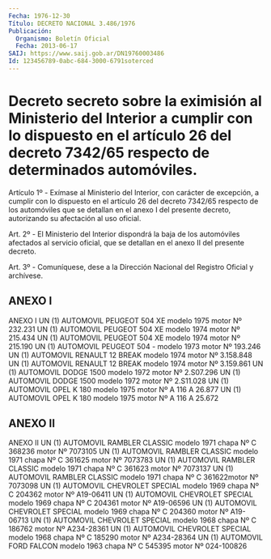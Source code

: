 ```yaml
---
Fecha: 1976-12-30
Título: DECRETO NACIONAL 3.486/1976
Publicación:
  Organismo: Boletín Oficial
  Fecha: 2013-06-17
SAIJ: https://www.saij.gob.ar/DN19760003486
Id: 123456789-0abc-684-3000-6791soterced
---
```

# Decreto secreto sobre la eximisión al Ministerio del Interior a cumplir con lo dispuesto en el artículo 26 del decreto 7342/65 respecto de determinados automóviles.

<a id="1"></a>
Artículo 1º - Exímase al Ministerio del Interior, con carácter de excepción, a cumplir con lo dispuesto en el artículo 26 del decreto 7342/65 respecto de los automóviles que se detallan en el anexo I del presente decreto, autorizando su afectación al uso oficial.

<a id="2"></a>
Art. 2º - El Ministerio del Interior dispondrá la baja de los automóviles afectados al servicio oficial, que se detallan en el anexo II del presente decreto.

<a id="3"></a>
Art. 3º - Comuníquese, dese a la Dirección Nacional del Registro Oficial y archívese.

## ANEXO I

ANEXO I  UN (1) AUTOMOVIL PEUGEOT 504 XE modelo 1975 motor Nº 232.231  UN (1) AUTOMOVIL PEUGEOT 504 XE modelo 1974 motor Nº 215.434  UN (1) AUTOMOVIL PEUGEOT 504 XE modelo 1974 motor Nº 215.190  UN (1) AUTOMOVIL PEUGEOT 504 - modelo 1973 motor Nº 193.246  UN (1) AUTOMOVIL RENAULT 12 BREAK modelo 1974 motor Nº 3.158.848  UN (1) AUTOMOVIL RENAULT 12 BREAK modelo 1974 motor Nº 3.159.861  UN (1) AUTOMOVIL DODGE 1500 modelo 1972 motor Nº 2.S07.296  UN (1) AUTOMOVIL DODGE 1500 modelo 1972 motor Nº 2.S11.028  UN (1) AUTOMOVIL OPEL K 180 modelo 1975 motor Nº A 116 A 26.877  UN (1) AUTOMOVIL OPEL K 180 modelo 1975 motor Nº A 116 A 25.672

## ANEXO II

ANEXO II  UN (1) AUTOMOVIL RAMBLER CLASSIC modelo 1971 chapa Nº C 368236 motor Nº 7073105  UN (1) AUTOMOVIL RAMBLER CLASSIC modelo 1971 chapa Nº C 361625 motor Nº 7073783  UN (1) AUTOMOVIL RAMBLER CLASSIC modelo 1971 chapa Nº C 361623 motor Nº 7073137  UN (1) AUTOMOVIL RAMBLER CLASSIC modelo 1971 chapa Nº C 361622motor Nº 7073098  UN (1) AUTOMOVIL CHEVROLET SPECIAL modelo 1969 chapa Nº C 204362 motor Nº A19-06411  UN (1) AUTOMOVIL CHEVROLET SPECIAL modelo 1969 chapa Nº C 204361 motor Nº A19-06596  UN (1) AUTOMOVIL CHEVROLET SPECIAL modelo 1969 chapa Nº C 204360 motor Nº A19-06713  UN (1) AUTOMOVIL CHEVROLET SPECIAL modelo 1968 chapa Nº C 186762 motor Nº A234-28361  UN (1) AUTOMOVIL CHEVROLET SPECIAL modelo 1968 chapa Nº C 185290 motor Nº A234-28364  UN (1) AUTOMOVIL FORD FALCON modelo 1963 chapa Nº C 545395 motor Nº 024-100826